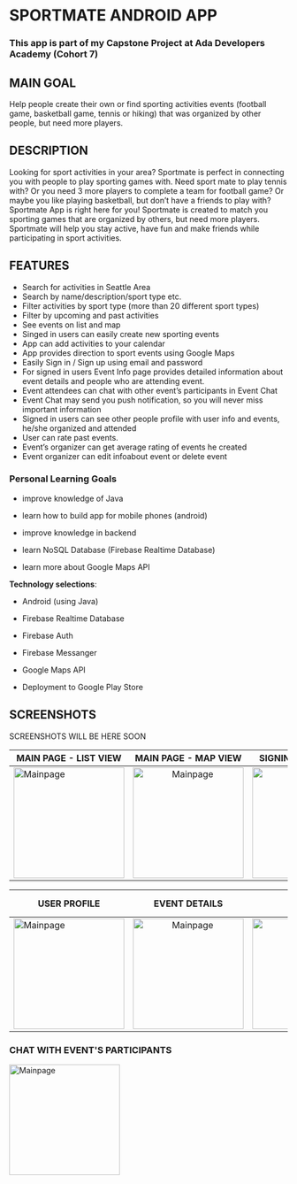 # SPORTMATE ANDROID APP
### This app is part of my Capstone Project at Ada Developers Academy (Cohort 7)

## MAIN GOAL
Help people create their own or find sporting activities events (football game, basketball game, tennis or hiking) that was organized by other people, but need more players.

## DESCRIPTION
Looking for sport activities in your area? Sportmate is perfect in connecting you with people to play sporting games with. Need sport mate to play tennis with? Or you need 3 more players to complete a team for football game? Or maybe you like playing  basketball, but don’t have a friends to play with? Sportmate App is right here for you!
Sportmate is created to match you sporting games that are organized by others, but need more players. 
Sportmate will help you stay active, have fun and make friends while  participating in sport activities.

## FEATURES
* Search for activities in Seattle Area
* Search by name/description/sport type etc.
* Filter activities by sport type (more than 20 different sport types)
* Filter by upcoming and past activities
* See events on list and map
* Singed in users can  easily create new sporting events
* App can add activities to your calendar
* App provides direction to sport events using Google Maps
* Easily Sign in / Sign up using email and password
* For signed in users Event Info page provides detailed information about event details and people who are attending event.
* Event attendees can chat with other event’s participants in Event Chat
* Event Chat may send you push notification, so you will never miss important information
* Signed in users can see other people profile with user info and events, he/she organized and attended
* User can rate past events.
* Event’s organizer can get average rating of events he created
* Event organizer can edit infoabout event or delete event


### Personal Learning Goals
 *  improve knowledge of Java
 
 *  learn how to build app for mobile phones (android)
 
 *  improve knowledge in backend
 
 *  learn NoSQL Database (Firebase Realtime Database)
 
 * learn more about Google Maps API 

 __Technology selections__:
 
 * Android (using Java)
  
 * Firebase Realtime Database
 
 * Firebase Auth
 
 * Firebase Messanger 
 
 * Google Maps API
 
 * Deployment to Google Play Store
 


## SCREENSHOTS
SCREENSHOTS WILL BE HERE SOON

| MAIN PAGE - LIST VIEW   |      MAIN PAGE - MAP VIEW      |  SIGNIN / SIGN UP FORM |
|----------|:-------------:|------:|
| <img src="" alt="Mainpage" width= "200px"/> |  <img src="" alt="Mainpage" width= "200px"/>  | <img src="" alt="Mainpage" width= "200px"/>|


| USER PROFILE  |      EVENT DETAILS     |  LIST OF EVENT PARTICIPANTS |
|----------|:-------------:|------:|
| <img src="" alt="Mainpage" width= "200px"/>  |  <img src="" alt="Mainpage" width= "200px"/>  | <img src="" alt="Mainpage" width= "200px"/>|

### CHAT WITH EVENT'S PARTICIPANTS
<img src="" alt="Mainpage" width= "200px"/> 
